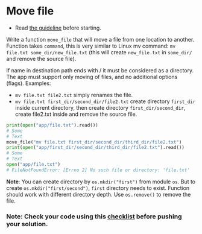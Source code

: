 # Move file

- Read [the guideline](https://github.com/mate-academy/py-task-guideline/blob/main/README.md) before starting.

Write a function `move_file` that will move a file from one location to another. 
Function takes `command`, this is very similar to Linux mv command: 
`mv file.txt some_dir/new_file.txt` 
(this will create `new_file.txt` in `some_dir/` and remove the source file).

If name in destination path ends with / it must be considered as a directory.
The app must support only moving of files, and no additional options (flags).
Examples:
- `mv file.txt file2.txt` simply renames the file.
- `mv file.txt first_dir/second_dir/file2.txt` create directory `first_dir`
inside current directory, then create directory `first_dir/second_dir`,
create file2.txt inside and remove the source file.

```python
print(open("app/file.txt").read())
# Some
# Text
move_file("mv file.txt first_dir/second_dir/third_dir/file2.txt")
print(open("app/first_dir/second_dir/third_dir/file2.txt").read())
# Some
# Text
open("app/file.txt")
# FileNotFoundError: [Errno 2] No such file or directory: 'file.txt'
```

**Note**: You can create directory by `os.mkdir("first")` from module `os`.
But to create `os.mkdir("first/second")`, `first` directory needs to exist.
Function should work with different directory depth.
Use `os.remove()` to remove the file.


### Note: Check your code using this [checklist](checklist.md) before pushing your solution.